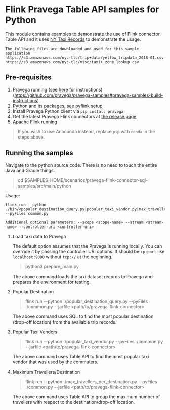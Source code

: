 # Flink Pravega Table API samples for Python

This module contains examples to demonstrate the use of Flink connector Table API and it uses [NY Taxi Records](http://www.nyc.gov/html/tlc/html/about/trip_record_data.shtml) to demonstrate the usage.
```
The following files are downloaded and used for this sample application
https://s3.amazonaws.com/nyc-tlc/trip+data/yellow_tripdata_2018-01.csv
https://s3.amazonaws.com/nyc-tlc/misc/taxi+_zone_lookup.csv
```

## Pre-requisites
1. Pravega running (see [here](http://pravega.io/docs/latest/getting-started/) for instructions)(https://github.com/pravega/pravega-samples#pravega-samples-build-instructions)
2. Python and its packages, see [pyflink setup](https://ci.apache.org/projects/flink/flink-docs-stable/docs/dev/python/installation/)
3. Install Pravega Python client via `pip install pravega`
3. Get the latest Pravega Flink connectors at [the release page](https://github.com/pravega/flink-connectors/releases)
4. Apache Flink running

> If you wish to use Anaconda instead, replace `pip` with `conda` in the steps above.

## Running the samples

Navigate to the python source code. There is no need to touch the entire Java and Gradle things.
> cd $SAMPLES-HOME/scenarios/pravega-flink-connector-sql-samples/src/main/python

Usage:

```
flink run --python ./bin/<popular_destination_query.py|popular_taxi_vendor.py|max_travellers_per_destination.py> --pyFiles common.py

Additional optional parameters: --scope <scope-name> --stream <stream-name> --controller-uri <controller-uri>
```

1. Load taxi data to Pravega

    The default option assumes that the Pravega is running locally. You can override it by passing the controller URI options. It should be `ip:port` like `localhost:9090` without `tcp://` at the beginning.

    > python3 prepare_main.py

    The above command loads the taxi dataset records to Pravega and prepares the environment for testing.

2. Popular Destination

    > flink run --python ./popular_destination_query.py --pyFiles ./common.py --jarfile <path/to/pravega-flink-connector>

    The above command uses SQL to find the most popular destination (drop-off location) from the available trip records.

3. Popular Taxi Vendors

    > flink run --python ./popular_taxi_vendor.py --pyFiles ./common.py --jarfile <path/to/pravega-flink-connector>

    The above command uses Table API to find the most popular taxi vendor that was used by the commuters.

4. Maximum Travellers/Destination

    > flink run --python ./max_travellers_per_destination.py --pyFiles ./common.py --jarfile <path/to/pravega-flink-connector>

    The above command uses Table API to group the maximum number of travellers with respect to the destination/drop-off location. 
